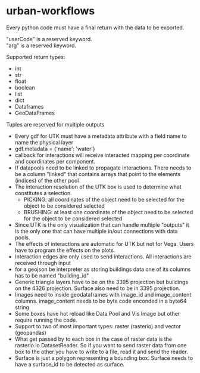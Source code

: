 # urban-workflows

Every python code must have a final return with the data to be exported.

"userCode" is a reserved keyword.  
"arg" is a reserved keyword.

Supported return types:

- int
- str
- float
- boolean
- list
- dict
- Dataframes
- GeoDataFrames

Tuples are reserved for multiple outputs

- Every gdf for UTK must have a metadata attribute with a field name to name the physical layer
- gdf.metadata = {'name': 'water'}
- callback for interactions will receive interacted mapping per coordinate and coordinates per component.
- If datapools need to be linked to propagate interactions. There needs to be a column "linked" that contains arrays that point to the elements (indices) of the other pool
- The interaction resolution of the UTK box is used to determine what constitutes a selection.
  - PICKING: all coordinates of the object need to be selected for the object to be considered selected
  - BRUSHING: at least one coordinate of the object need to be selected for the object to be considered selected
- Since UTK is the only visualization that can handle multiple "outputs" it is the only one that can have multiple in/out connections with data pools.
- The effects of interactions are automatic for UTK but not for Vega. Users have to program the effects on the plots.
- Interaction edges are only used to send interactions. All interactions are received through input
- for a geojson be interpreter as storing buildings data one of its columns has to be named "building_id"
- Generic triangle layers have to be on the 3395 projection but buildings on the 4326 projection. Surface also need to be in 3395 projection.
- Images need to inside geodataframes with image_id and image_content columns. image_content needs to be byte code enconded in a byte64 string
- Some boxes have hot reload like Data Pool and Vis Image but other require running the code.
- Support to two of most important types: raster (rasterio) and vector (geopandas)
- What get passed by to each box in the case of raster data is the rasterio.io.DatasetReader. So if you want to send raster data from one box to the other you have to write to a file, read it and send the reader.
- Surface is just a polygon representing a bounding box. Surface needs to have a surface_id to be detected as surface.

